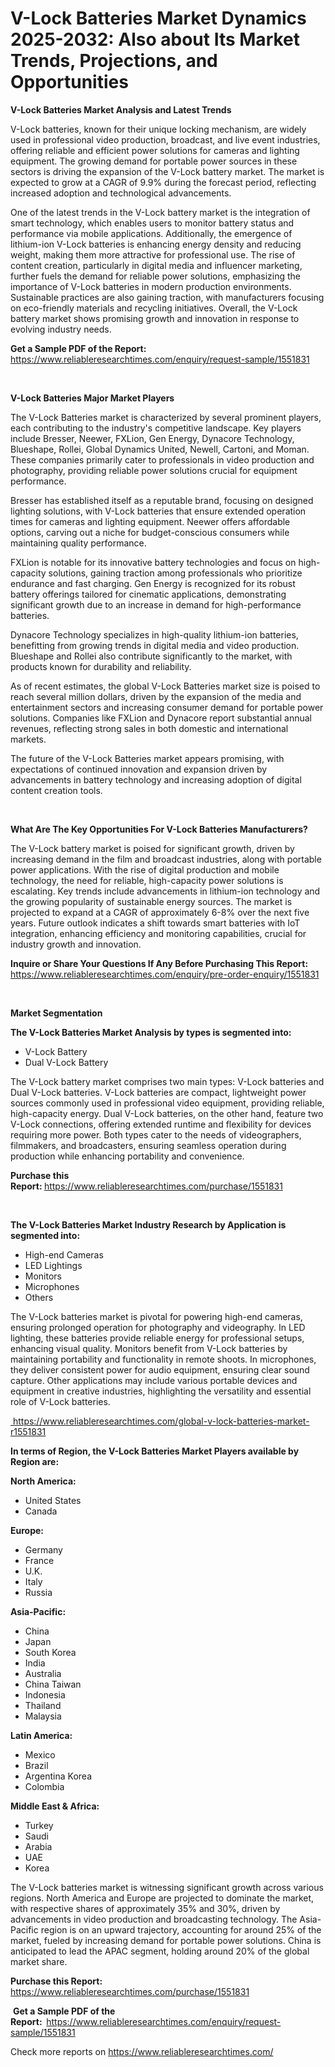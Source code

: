 <p><h1>V-Lock Batteries Market Dynamics 2025-2032: Also about Its Market Trends, Projections, and Opportunities</h1></p><p><strong>V-Lock Batteries Market Analysis and Latest Trends</strong></p>
<p><p>V-Lock batteries, known for their unique locking mechanism, are widely used in professional video production, broadcast, and live event industries, offering reliable and efficient power solutions for cameras and lighting equipment. The growing demand for portable power sources in these sectors is driving the expansion of the V-Lock battery market. The market is expected to grow at a CAGR of 9.9% during the forecast period, reflecting increased adoption and technological advancements.</p><p>One of the latest trends in the V-Lock battery market is the integration of smart technology, which enables users to monitor battery status and performance via mobile applications. Additionally, the emergence of lithium-ion V-Lock batteries is enhancing energy density and reducing weight, making them more attractive for professional use. The rise of content creation, particularly in digital media and influencer marketing, further fuels the demand for reliable power solutions, emphasizing the importance of V-Lock batteries in modern production environments. Sustainable practices are also gaining traction, with manufacturers focusing on eco-friendly materials and recycling initiatives. Overall, the V-Lock battery market shows promising growth and innovation in response to evolving industry needs.</p></p>
<p><strong>Get a Sample PDF of the Report:&nbsp;</strong> <a href="https://www.reliableresearchtimes.com/enquiry/request-sample/1551831?utm_campaign=3284&utm_medium=2&utm_source=Github&utm_content=ia&utm_term=05042025&utm_id=v-lock-batteries">https://www.reliableresearchtimes.com/enquiry/request-sample/1551831</a></p>
<p>&nbsp;</p>
<p><strong>V-Lock Batteries Major Market Players</strong></p>
<p><p>The V-Lock Batteries market is characterized by several prominent players, each contributing to the industry's competitive landscape. Key players include Bresser, Neewer, FXLion, Gen Energy, Dynacore Technology, Blueshape, Rollei, Global Dynamics United, Newell, Cartoni, and Moman. These companies primarily cater to professionals in video production and photography, providing reliable power solutions crucial for equipment performance.</p><p>Bresser has established itself as a reputable brand, focusing on designed lighting solutions, with V-Lock batteries that ensure extended operation times for cameras and lighting equipment. Neewer offers affordable options, carving out a niche for budget-conscious consumers while maintaining quality performance.</p><p>FXLion is notable for its innovative battery technologies and focus on high-capacity solutions, gaining traction among professionals who prioritize endurance and fast charging. Gen Energy is recognized for its robust battery offerings tailored for cinematic applications, demonstrating significant growth due to an increase in demand for high-performance batteries.</p><p>Dynacore Technology specializes in high-quality lithium-ion batteries, benefitting from growing trends in digital media and video production. Blueshape and Rollei also contribute significantly to the market, with products known for durability and reliability.</p><p>As of recent estimates, the global V-Lock Batteries market size is poised to reach several million dollars, driven by the expansion of the media and entertainment sectors and increasing consumer demand for portable power solutions. Companies like FXLion and Dynacore report substantial annual revenues, reflecting strong sales in both domestic and international markets.</p><p>The future of the V-Lock Batteries market appears promising, with expectations of continued innovation and expansion driven by advancements in battery technology and increasing adoption of digital content creation tools.</p></p>
<p>&nbsp;</p>
<p><strong>What Are The Key Opportunities For V-Lock Batteries Manufacturers?</strong></p>
<p><p>The V-Lock battery market is poised for significant growth, driven by increasing demand in the film and broadcast industries, along with portable power applications. With the rise of digital production and mobile technology, the need for reliable, high-capacity power solutions is escalating. Key trends include advancements in lithium-ion technology and the growing popularity of sustainable energy sources. The market is projected to expand at a CAGR of approximately 6-8% over the next five years. Future outlook indicates a shift towards smart batteries with IoT integration, enhancing efficiency and monitoring capabilities, crucial for industry growth and innovation.</p></p>
<p><strong>Inquire or Share Your Questions If Any Before Purchasing This Report:</strong> <a href="https://www.reliableresearchtimes.com/enquiry/pre-order-enquiry/1551831?utm_campaign=3284&utm_medium=2&utm_source=Github&utm_content=ia&utm_term=05042025&utm_id=v-lock-batteries">https://www.reliableresearchtimes.com/enquiry/pre-order-enquiry/1551831</a></p>
<p>&nbsp;</p>
<p><strong>Market Segmentation</strong></p>
<p><strong>The V-Lock Batteries Market Analysis by types is segmented into:</strong></p>
<p><ul><li>V-Lock Battery</li><li>Dual V-Lock Battery</li></ul></p>
<p><p>The V-Lock battery market comprises two main types: V-Lock batteries and Dual V-Lock batteries. V-Lock batteries are compact, lightweight power sources commonly used in professional video equipment, providing reliable, high-capacity energy. Dual V-Lock batteries, on the other hand, feature two V-Lock connections, offering extended runtime and flexibility for devices requiring more power. Both types cater to the needs of videographers, filmmakers, and broadcasters, ensuring seamless operation during production while enhancing portability and convenience.</p></p>
<p><strong>Purchase this Report:&nbsp;</strong><a href="https://www.reliableresearchtimes.com/purchase/1551831?utm_campaign=3284&utm_medium=2&utm_source=Github&utm_content=ia&utm_term=05042025&utm_id=v-lock-batteries">https://www.reliableresearchtimes.com/purchase/1551831</a></p>
<p>&nbsp;</p>
<p><strong>The V-Lock Batteries Market Industry Research by Application is segmented into:</strong></p>
<p><ul><li>High-end Cameras</li><li>LED Lightings</li><li>Monitors</li><li>Microphones</li><li>Others</li></ul></p>
<p><p>The V-Lock batteries market is pivotal for powering high-end cameras, ensuring prolonged operation for photography and videography. In LED lighting, these batteries provide reliable energy for professional setups, enhancing visual quality. Monitors benefit from V-Lock batteries by maintaining portability and functionality in remote shoots. In microphones, they deliver consistent power for audio equipment, ensuring clear sound capture. Other applications may include various portable devices and equipment in creative industries, highlighting the versatility and essential role of V-Lock batteries.</p></p>
<p><a href="https://www.reliableresearchtimes.com/global-v-lock-batteries-market-r1551831?utm_campaign=3284&utm_medium=2&utm_source=Github&utm_content=ia&utm_term=05042025&utm_id=v-lock-batteries">&nbsp;https://www.reliableresearchtimes.com/global-v-lock-batteries-market-r1551831</a></p>
<p><strong>In terms of Region, the V-Lock Batteries Market Players available by Region are:</strong></p>
<p>
    <p> <strong> North America: </strong>
        <ul>
            <li>United States</li>
            <li>Canada</li>
        </ul>
        </p> 
    <p> <strong> Europe: </strong>
        <ul>
            <li>Germany</li>
            <li>France</li>
            <li>U.K.</li>
            <li>Italy</li>
            <li>Russia</li>
        </ul>
        </p> 
    <p> <strong> Asia-Pacific: </strong>
        <ul>
            <li>China</li>
            <li>Japan</li>
            <li>South Korea</li>
            <li>India</li>
            <li>Australia</li>
            <li>China Taiwan</li>
            <li>Indonesia</li>
            <li>Thailand</li>
            <li>Malaysia</li>
        </ul>
        </p> 
    <p> <strong> Latin America: </strong>
        <ul>
            <li>Mexico</li>
            <li>Brazil</li>
            <li>Argentina Korea</li>
            <li>Colombia</li>
        </ul>
        </p> 
    <p> <strong> Middle East & Africa: </strong>
        <ul>
            <li>Turkey</li>
            <li>Saudi</li>
            <li>Arabia</li>
            <li>UAE</li>
            <li>Korea</li>
        </ul>
    </p>
    </p>
<p><p>The V-Lock batteries market is witnessing significant growth across various regions. North America and Europe are projected to dominate the market, with respective shares of approximately 35% and 30%, driven by advancements in video production and broadcasting technology. The Asia-Pacific region is on an upward trajectory, accounting for around 25% of the market, fueled by increasing demand for portable power solutions. China is anticipated to lead the APAC segment, holding around 20% of the global market share.</p></p>
<p><strong>Purchase this Report: </strong><a href="https://www.reliableresearchtimes.com/purchase/1551831?utm_campaign=3284&utm_medium=2&utm_source=Github&utm_content=ia&utm_term=05042025&utm_id=v-lock-batteries">https://www.reliableresearchtimes.com/purchase/1551831</a></p>
<p>&nbsp;<strong>Get a Sample PDF of the Report:&nbsp;&nbsp;</strong><a href="https://www.reliableresearchtimes.com/enquiry/request-sample/1551831?utm_campaign=3284&utm_medium=2&utm_source=Github&utm_content=ia&utm_term=05042025&utm_id=v-lock-batteries">https://www.reliableresearchtimes.com/enquiry/request-sample/1551831</a></p>
<p><strong></strong></p>
<p>Check more reports on <a href="https://www.reliableresearchtimes.com/?utm_campaign=3284&utm_medium=2&utm_source=Github&utm_content=ia&utm_term=05042025&utm_id=v-lock-batteries">https://www.reliableresearchtimes.com/</a></p>